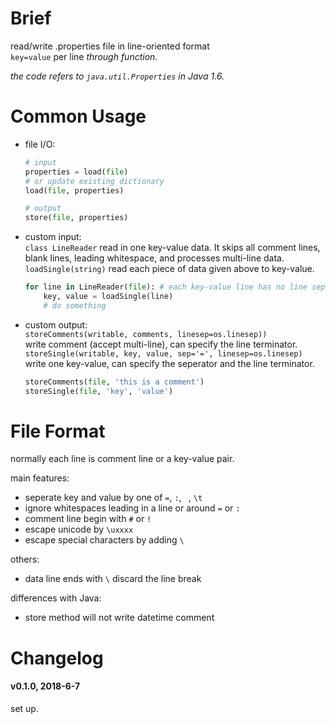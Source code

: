 # Brief

read/write .properties file in line-oriented format  
`key=value` per line *through function*.

*the code refers to `java.util.Properties` in Java 1.6.*


# Common Usage

* file I/O:
    ```python
    # input
    properties = load(file)
    # or update existing dictionary
    load(file, properties)
    
    # output
    store(file, properties)
    ```

* custom input:  
    `class LineReader` read in one key-value data. It skips all comment lines,  
    blank lines, leading whitespace, and processes multi-line data.  
    `loadSingle(string)` read each piece of data given above to key-value.  
    ```python
    for line in LineReader(file): # each key-value line has no line seperator
        key, value = loadSingle(line)
        # do something
    ```

* custom output:  
    `storeComments(writable, comments, linesep=os.linesep))`  
    write comment (accept multi-line), can specify the line terminator.  
    `storeSingle(writable, key, value, sep='=', linesep=os.linesep)`  
    write one key-value, can specify the seperator and the line terminator.  
    ```python
    storeComments(file, 'this is a comment')
    storeSingle(file, 'key', 'value')
    ```


# File Format

normally each line is comment line or a key-value pair.

main features:
* seperate key and value by one of `=`, `:`, ` `, `\t`
* ignore whitespaces leading in a line or around `=` or `:`
* comment line begin with `#` or `!`
* escape unicode by `\uxxxx`
* escape special characters by adding `\`

others:
* data line ends with `\` discard the line break

differences with Java:
* store method will not write datetime comment


# Changelog

#### v0.1.0, 2018-6-7

set up.  
